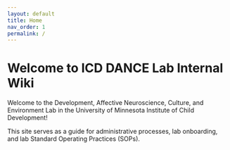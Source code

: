 ```yaml
---
layout: default
title: Home
nav_order: 1
permalink: /
---
```

# Welcome to ICD DANCE Lab Internal Wiki
Welcome to the Development, Affective Neuroscience, Culture, and Environment Lab in the University of Minnesota Institute of Child Development! 

This site serves as a guide for administrative processes, lab onboarding, and lab Standard Operating Practices (SOPs).
